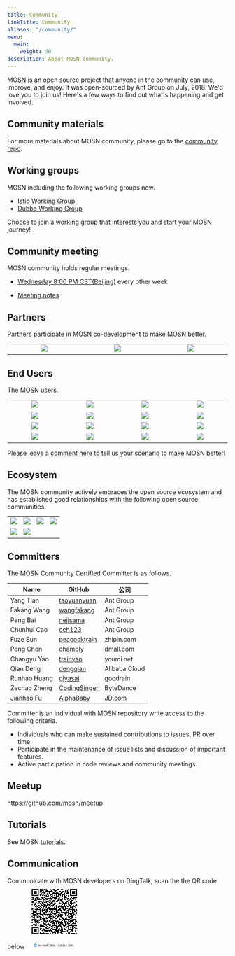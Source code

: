 ```yaml
---
title: Community
linkTitle: Community
aliases: "/community/"
menu:
  main:
    weight: 40
description: About MOSN community.
---
```


MOSN is an open source project that anyone in the community can use, improve, and enjoy. It was open-sourced by Ant Group on July, 2018. We'd love you to join us! Here's a few ways to find out what's happening and get involved.

## Community materials

For more materials about MOSN community, please go to the [community repo](https://github.com/mosn/community).

## Working groups

MOSN including the following working groups now.

- [Istio Working Group](https://github.com/mosn/community/blob/master/wg-istio.md)
- [Dubbo Working Group](https://github.com/mosn/community/blob/master/wg-dubbo.md)

Choose to join a working group that interests you and start your MOSN journey!

## Community meeting

MOSN community holds regular meetings.

- [Wednesday 8:00 PM CST(Beijing)](https://ebay.zoom.com.cn/j/96285622161)  every other week

- [Meeting notes](https://docs.google.com/document/d/12lgyCW-GmlErr_ihvAO7tMmRe87i70bv2xqe4h2LUz4/edit?usp=sharing)

## Partners

Partners participate in MOSN co-development to make MOSN better.

<div class="communnity">
<table>
  <tbody>
  <tr></tr>
    <tr>
      <td width="222px" align="center"  valign="middle">
        <a href="https://www.antfin.com" target="_blank">
          <img width="200px"  src="/images/community/ant.png">
        </a>
      </td>
      <td width="222px" align="center"  valign="middle">
        <a href="https://www.aliyun.com" target="_blank">
          <img width="200px"  src="/images/community/aliyun.png">
        </a>
      </td>
      <td width="222px" align="center"  valign="middle">
        <a href="https://www.jd.com" target="_blank">
          <img width="200px"  src="/images/community/jingdong.png">
        </a>
      </td>
    </tr>
    <tr></tr>
  </tbody>
</table>
</div>

## End Users

The MOSN users.

<div>
<table>
  <tbody>
  <tr></tr>
    <tr>
      <td width="222px" align="center"  valign="middle">
        <a href="https://www.qunar.com" target="_blank">
          <img width="200px"  src="/images/community/qunar.jpeg">
        </a>
      </td>
      <td width="222px" align="center"  valign="middle">
        <a href="https://www.sf-tech.com.cn/" target="_blank">
          <img width="200px"  src="/images/community/shunfeng.jpeg">
        </a>
      </td>
      <td width="222px" align="center"  valign="middle">
        <a href="https://www.58.com" target="_blank">
          <img width="200px"  src="/images/community/58.png">
        </a>
      </td>
      <td width="222px" align="center"  valign="middle">
        <a href="https://www.futuholdings.com/" target="_blank">
          <img width="200px"  src="/images/community/futu.png">
        </a>
      </td>
    </tr>
    <tr></tr>
    <tr>
      <td width="222px" align="center" valign="middle">
        <a href="https://www.iqiyi.com" target="_blank">
          <img width="200px"  src="/images/community/iqiyi.png">
        </a>
      </td>
      <td width="222px" align="center" valign="middle">
        <a href="https://www.zhipin.com" target="_blank">
          <img width="200px"  src="/images/community/bosszhipin.png">
        </a>
      </td>
      <td width="222px" align="center" valign="middle">
        <a href="https://www.dmall.com" target="_blank">
          <img width="200px"  src="/images/community/duodian.png">
        </a>
      </td>
      <td width="222px" align="center" valign="middle">
        <a href="https://www.kanzhun.com" target="_blank">
          <img width="200px"  src="/images/community/kanzhun.png">
        </a>
      </td>
    </tr>
    <tr></tr>
    <tr>
      <td width="222px" align="center"  valign="middle">
        <a href="https://www.tenxcloud.com" target="_blank">
          <img width="200px"  src="/images/community/tenxcloud.png">
        </a>
      </td>
      <td width="222px" align="center" valign="middle">
        <a href="https://www.meicai.cn/" trget="_blank">
          <img width="200"  src="/images/community/meicai.png">
        </a>
      </td>
      <td width="222px" align="center" valign="middle">
        <a href="https://www.xiaobaoonline.com/" target="_blank">
          <img width="200px"  src="/images/community/xiaobao.png">
        </a>
      </td>
      <td width="222px" align="center" valign="middle">
        <a href="https://www.wm-motor.com/" target="_blank">
          <img width="200px"  src="/images/community/weima.png">
        </a>
      </td>
    </tr>
    <tr></tr>
    <tr>
      <td width="222px" align="center" valign="middle">
        <a href="https://www.tuya.com" target="_blank">
          <img width="200px"  src="/images/community/tuya.png">
        </a>
      </td>
      <td width="222px" align="center" valign="middle">
        <a href="https://www.gaiaworks.cn" target="_blank">
          <img width="200px"  src="/images/community/gaiya.png">
        </a>
      </td>
      <td width="222px" align="center" valign="middle">
        <a href="https://www.tydic.com" target="_blank">
          <img width="200px"  src="/images/community/tianyuandike.png">
        </a>
      </td>
      <td width="222px" align="center" valign="middle">
        <a href="https://www.terminus.io" target="_blank">
          <img width="200px"  src="/images/community/terminus.png">
        </a>
      </td>
    </tr>
  </tbody>
</table>
</div>

Please [leave a comment here](https://github.com/mosn/community/issues/8) to tell us your scenario to make MOSN better!

## Ecosystem

The MOSN community actively embraces the open source ecosystem and has established good relationships with the following open source communities.

<div>
<table>
  <tbody>
  <tr></tr>
    <tr>
      <td align="center" valign="middle">
        <a href="https://istio.io/" target="_blank">
          <img width="222px"  src="/images/community/istio.png">
        </a>
      </td>
      <td align="center"  valign="middle">
        <a href="https://skywalking.apache.org/" target="_blank">
          <img width="222px"  src="/images/community/skywalking.png">
        </a>
      </td>
      <td align="center" valign="middle">
        <a href="https://github.com/apache/dubbo-go" target="_blank">
          <img width="222px"  src="/images/community/dubbo-go.png">
        </a>
      </td>
      <td align="center" valign="middle">
        <a href="https://sentinelguard.io/" target="_blank">
          <img width="222px"  src="/images/community/sentinel.png">
        </a>
      </td>
    </tr>
    <tr></tr>
    <tr>
      <td align="center" valign="middle">
        <a href="https://www.sofastack.tech/" target="_blank">
          <img width="222px"  src="/images/community/sofastack.png">
        </a>
      </td>
      <td align="center" valign="middle">
        <a href="http://seata.io/en-us/" target="_blank">
	  <img width="222px"  src="/images/community/seata.png">
	</a>
      </td>
    </tr>
  </tbody>
</table>
</div>

## Committers

The MOSN Community Certified Committer is as follows.

| Name        | GitHub                                          | 公司          |
| ----------- | ----------------------------------------------- | ------------- |
| Yang Tian   | [taoyuanyuan](https://github.com/taoyuanyuan)   | Ant Group     |
| Fakang Wang | [wangfakang](https://github.com/wangfakang)     | Ant Group     |
| Peng Bai    | [nejisama](https://github.com/nejisama)         | Ant Group     |
| Chunhui Cao | [cch123](https://github.com/cch123)             | Ant Group     |
| Fuze Sun    | [peacocktrain](https://github.com/peacocktrain) | zhipin.com    |
| Peng Chen   | [champly](https://github.com/champly)           | dmall.com     |
| Changyu Yao | [trainyao](https://github.com/trainyao)         | youmi.net     |
| Qian Deng   | [dengqian](https://github.com/dengqian)         | Alibaba Cloud |
| Runhao Huang| [glyasai](https://github.com/glyasai)           | goodrain      |
| Zechao Zheng| [CodingSinger](https://github.com/CodingSinger) | ByteDance     |
| Jianhao Fu  | [AlphaBaby](https://github.com/alpha-baby)      | JD.com        |

Committer is an individual with MOSN repository write access to the following criteria.

- Individuals who can make sustained contributions to issues, PR over time.
- Participate in the maintenance of issue lists and discussion of important features.
- Active participation in code reviews and community meetings.

## Meetup
https://github.com/mosn/meetup

## Tutorials

See MOSN [tutorials](/en/docs/tutorial/).

## Communication

Communicate with MOSN developers on DingTalk, scan the the QR code below
<img alt="MOSN Users Communication Group" src="https://github.com/mosn/mosn.io/blob/master/assets/img/dingtalk.jpg?raw=true"  width="128px" />
